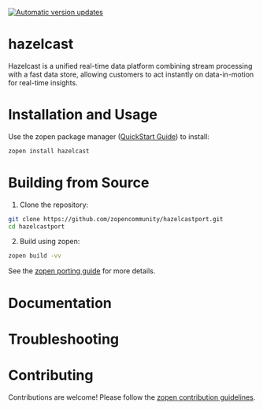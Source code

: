 [![Automatic version updates](https://github.com/zopencommunity/hazelcastport/actions/workflows/bump.yml/badge.svg)](https://github.com/ZOSOpenTools/hazelcastport/actions/workflows/bump.yml)

# hazelcast

Hazelcast is a unified real-time data platform combining stream processing with a fast data store, allowing customers to act instantly on data-in-motion for real-time insights.

# Installation and Usage

Use the zopen package manager ([QuickStart Guide](https://zopen.community/#/Guides/QuickStart)) to install:
```bash
zopen install hazelcast
```

# Building from Source

1. Clone the repository:
```bash
git clone https://github.com/zopencommunity/hazelcastport.git
cd hazelcastport
```
2. Build using zopen:
```bash
zopen build -vv
```

See the [zopen porting guide](https://zopen.community/#/Guides/Porting) for more details.

# Documentation


# Troubleshooting

# Contributing
Contributions are welcome! Please follow the [zopen contribution guidelines](https://github.com/zopencommunity/meta/blob/main/CONTRIBUTING.md).
